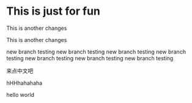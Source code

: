 # This is just for fun

This is another changes

This is another changes

new branch testing
new branch testing
new branch testing
new branch testing
new branch testing
new branch testing
new branch testing



来点中文吧



hHHhahahaha


hello world
